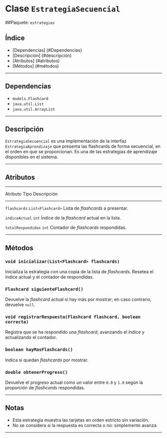 
# Clase `EstrategiaSecuencial`

##Paquete: `estrategias`

## Índice

-   [Dependencias]	(#Dependencias)
-   [Descripción]	(#descripción)
-   [Atributos]		(#atributos)
-   [Métodos]		(#métodos)


------------------------------------------------------------------------

## Dependencias

- `models.Flashcard`
- `java.util.List`
- `java.util.ArrayList`


-------------------------------------------------------------------------

## Descripción

`EstrategiaSecuencial` es una implementación de la interfaz `EstrategiaAprendizaje` que presenta las flashcards de forma secuencial, en el orden en que se proporcionan. Es una de las estrategias de aprendizaje disponibles en el sistema.

---

## Atributos

  ------------------------------------------------------------------------------------
  Atributo            Tipo                 Descripción
  ------------------- -------------------- -------------------------------------------
  `flashcards`        `List<Flashcard>`    Lista de *flashcards* a presentar.
                                           
  `indiceActual`      `int`   		   Índice de la *flashcard* actual en la lista.
                                           
  `totalRespondidas`  `int`                Contador de *flashcards* respondidas.

  ------------------------------------------------------------------------------------


## Métodos

### `void inicializar(List<Flashcard> flashcards)`

Inicializa la estrategia con una copia de la lista de *flashcards*. Resetea el índice actual y el contador de respondidas.


### `Flashcard siguienteFlashcard()`

Devuelve la *flashcard* actual si hay más por mostrar; en caso contrario, devuelve `null`.


### `void registrarRespuesta(Flashcard flashcard, boolean correcta)`

Registra que se ha respondido una *flashcard*, avanzando el índice y actualizando el contador.


### `boolean hayMasFlashcards()`

Indica si quedan *flashcards* por mostrar.


### `double obtenerProgreso()`

Devuelve el progreso actual como un valor entre `0.0` y `1.0` según la proporción de *flashcards* respondidas.


---

## Notas

- Esta estrategia muestra las tarjetas en orden estricto sin variación.
- No se considera si la respuesta es correcta o no: simplemente avanza.

---
